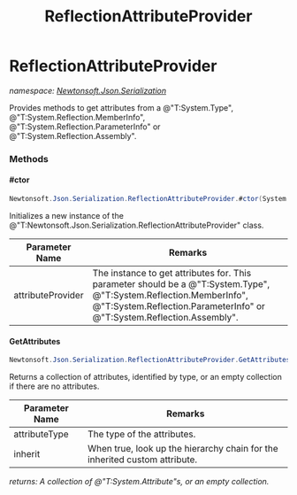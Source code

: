 ﻿---
title: ReflectionAttributeProvider
---

# ReflectionAttributeProvider
_namespace: [Newtonsoft.Json.Serialization](N-Newtonsoft.Json.Serialization.html)_

Provides methods to get attributes from a @"T:System.Type", @"T:System.Reflection.MemberInfo", @"T:System.Reflection.ParameterInfo" or @"T:System.Reflection.Assembly".



### Methods

#### #ctor
```csharp
Newtonsoft.Json.Serialization.ReflectionAttributeProvider.#ctor(System.Object)
```
Initializes a new instance of the @"T:Newtonsoft.Json.Serialization.ReflectionAttributeProvider" class.

|Parameter Name|Remarks|
|--------------|-------|
|attributeProvider|The instance to get attributes for. This parameter should be a @"T:System.Type", @"T:System.Reflection.MemberInfo", @"T:System.Reflection.ParameterInfo" or @"T:System.Reflection.Assembly".|


#### GetAttributes
```csharp
Newtonsoft.Json.Serialization.ReflectionAttributeProvider.GetAttributes(System.Type,System.Boolean)
```
Returns a collection of attributes, identified by type, or an empty collection if there are no attributes.

|Parameter Name|Remarks|
|--------------|-------|
|attributeType|The type of the attributes.|
|inherit|When true, look up the hierarchy chain for the inherited custom attribute.|

_returns: A collection of @"T:System.Attribute"s, or an empty collection._



